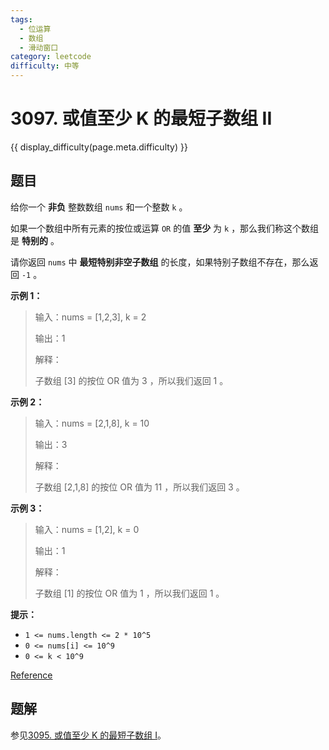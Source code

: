 ```yaml
---
tags:
  - 位运算
  - 数组
  - 滑动窗口
category: leetcode
difficulty: 中等
---
```


# 3097. 或值至少 K 的最短子数组 II

{{ display_difficulty(page.meta.difficulty) }}

## 题目

给你一个 **非负** 整数数组 `nums` 和一个整数 `k` 。

如果一个数组中所有元素的按位或运算 `OR` 的值 **至少** 为 `k` ，那么我们称这个数组是 **特别的** 。

请你返回 `nums` 中 **最短特别非空子数组** 的长度，如果特别子数组不存在，那么返回 `-1` 。

**示例 1：**

> 输入：nums = [1,2,3], k = 2
>
> 输出：1
>
> 解释：
>
> 子数组 [3] 的按位 OR 值为 3 ，所以我们返回 1 。

**示例 2：**

> 输入：nums = [2,1,8], k = 10
>
> 输出：3
>
> 解释：
>
> 子数组 [2,1,8] 的按位 OR 值为 11 ，所以我们返回 3 。

**示例 3：**

> 输入：nums = [1,2], k = 0
>
> 输出：1
>
> 解释：
>
> 子数组 [1] 的按位 OR 值为 1 ，所以我们返回 1 。

**提示：**

* `1 <= nums.length <= 2 * 10^5`
* `0 <= nums[i] <= 10^9`
* `0 <= k < 10^9`

[Reference](https://leetcode.cn/problems/shortest-subarray-with-or-at-least-k-ii)

## 题解

参见[3095. 或值至少 K 的最短子数组 I](3095.md)。
